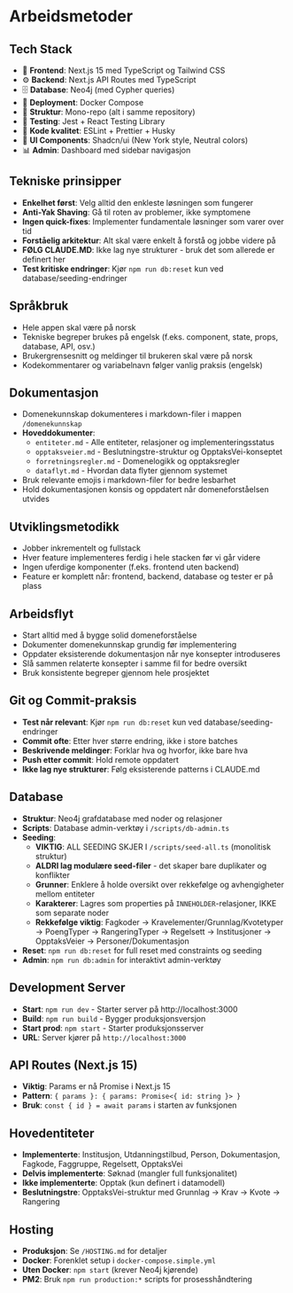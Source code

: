 # Arbeidsmetoder

## Tech Stack

- 🎨 **Frontend**: Next.js 15 med TypeScript og Tailwind CSS
- ⚙️ **Backend**: Next.js API Routes med TypeScript
- 🗄️ **Database**: Neo4j (med Cypher queries)
- 🐳 **Deployment**: Docker Compose
- 📁 **Struktur**: Mono-repo (alt i samme repository)
- 🧪 **Testing**: Jest + React Testing Library
- 📝 **Kode kvalitet**: ESLint + Prettier + Husky
- 🎨 **UI Components**: Shadcn/ui (New York style, Neutral colors)
- 📊 **Admin**: Dashboard med sidebar navigasjon

## Tekniske prinsipper

- **Enkelhet først**: Velg alltid den enkleste løsningen som fungerer
- **Anti-Yak Shaving**: Gå til roten av problemer, ikke symptomene
- **Ingen quick-fixes**: Implementer fundamentale løsninger som varer over tid
- **Forståelig arkitektur**: Alt skal være enkelt å forstå og jobbe videre på
- **FØLG CLAUDE.MD**: Ikke lag nye strukturer - bruk det som allerede er definert her
- **Test kritiske endringer**: Kjør `npm run db:reset` kun ved database/seeding-endringer

## Språkbruk

- Hele appen skal være på norsk
- Tekniske begreper brukes på engelsk (f.eks. component, state, props, database, API, osv.)
- Brukergrensesnitt og meldinger til brukeren skal være på norsk
- Kodekommentarer og variabelnavn følger vanlig praksis (engelsk)

## Dokumentasjon

- Domenekunnskap dokumenteres i markdown-filer i mappen `/domenekunnskap`
- **Hoveddokumenter**:
  - `entiteter.md` - Alle entiteter, relasjoner og implementeringsstatus
  - `opptaksveier.md` - Beslutningstre-struktur og OpptaksVei-konseptet
  - `forretningsregler.md` - Domenelogikk og opptaksregler
  - `dataflyt.md` - Hvordan data flyter gjennom systemet
- Bruk relevante emojis i markdown-filer for bedre lesbarhet
- Hold dokumentasjonen konsis og oppdatert når domeneforståelsen utvides

## Utviklingsmetodikk

- Jobber inkrementelt og fullstack
- Hver feature implementeres ferdig i hele stacken før vi går videre
- Ingen uferdige komponenter (f.eks. frontend uten backend)
- Feature er komplett når: frontend, backend, database og tester er på plass

## Arbeidsflyt

- Start alltid med å bygge solid domeneforståelse
- Dokumenter domenekunnskap grundig før implementering
- Oppdater eksisterende dokumentasjon når nye konsepter introduseres
- Slå sammen relaterte konsepter i samme fil for bedre oversikt
- Bruk konsistente begreper gjennom hele prosjektet

## Git og Commit-praksis

- **Test når relevant**: Kjør `npm run db:reset` kun ved database/seeding-endringer
- **Commit ofte**: Etter hver større endring, ikke i store batches
- **Beskrivende meldinger**: Forklar hva og hvorfor, ikke bare hva
- **Push etter commit**: Hold remote oppdatert
- **Ikke lag nye strukturer**: Følg eksisterende patterns i CLAUDE.md

## Database

- **Struktur**: Neo4j grafdatabase med noder og relasjoner
- **Scripts**: Database admin-verktøy i `/scripts/db-admin.ts`
- **Seeding**:
  - **VIKTIG**: ALL SEEDING SKJER I `/scripts/seed-all.ts` (monolitisk struktur)
  - **ALDRI lag modulære seed-filer** - det skaper bare duplikater og konflikter
  - **Grunner**: Enklere å holde oversikt over rekkefølge og avhengigheter mellom entiteter
  - **Karakterer**: Lagres som properties på `INNEHOLDER`-relasjoner, IKKE som separate noder
  - **Rekkefølge viktig**: Fagkoder → Kravelementer/Grunnlag/Kvotetyper → PoengTyper → RangeringTyper → Regelsett → Institusjoner → OpptaksVeier → Personer/Dokumentasjon
- **Reset**: `npm run db:reset` for full reset med constraints og seeding
- **Admin**: `npm run db:admin` for interaktivt admin-verktøy

## Development Server

- **Start**: `npm run dev` - Starter server på http://localhost:3000
- **Build**: `npm run build` - Bygger produksjonsversjon
- **Start prod**: `npm start` - Starter produksjonsserver
- **URL**: Server kjører på `http://localhost:3000`

## API Routes (Next.js 15)

- **Viktig**: Params er nå Promise i Next.js 15
- **Pattern**: `{ params }: { params: Promise<{ id: string }> }`
- **Bruk**: `const { id } = await params` i starten av funksjonen

## Hovedentiteter

- **Implementerte**: Institusjon, Utdanningstilbud, Person, Dokumentasjon, Fagkode, Faggruppe, Regelsett, OpptaksVei
- **Delvis implementerte**: Søknad (mangler full funksjonalitet)
- **Ikke implementerte**: Opptak (kun definert i datamodell)
- **Beslutningstre**: OpptaksVei-struktur med Grunnlag → Krav → Kvote → Rangering

## Hosting

- **Produksjon**: Se `/HOSTING.md` for detaljer
- **Docker**: Forenklet setup i `docker-compose.simple.yml`
- **Uten Docker**: `npm start` (krever Neo4j kjørende)
- **PM2**: Bruk `npm run production:*` scripts for prosesshåndtering
